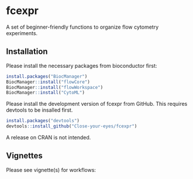 
<!-- README.md is generated from README.Rmd. Please edit that file -->

# fcexpr

<!-- badges: start -->
<!-- badges: end -->

A set of beginner-friendly functions to organize flow cytometry
experiments.

## Installation

Please install the necessary packages from bioconductor first:

``` r
install.packages("BiocManager")
BiocManager::install("flowCore")
BiocManager::install("flowWorkspace")
BiocManager::install("CytoML")
```

Please install the development version of fcexpr from GitHub. This
requires devtools to be insalled first.

``` r
install.packages("devtools")
devtools::install_github("Close-your-eyes/fcexpr")
```

A release on CRAN is not intended.

## Vignettes

Please see vignette(s) for workflows:
